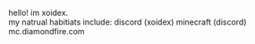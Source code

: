 hello! im xoidex.<br/>
my natrual habitiats include:
discord (xoidex)
minecraft (discord)
   mc.diamondfire.com
